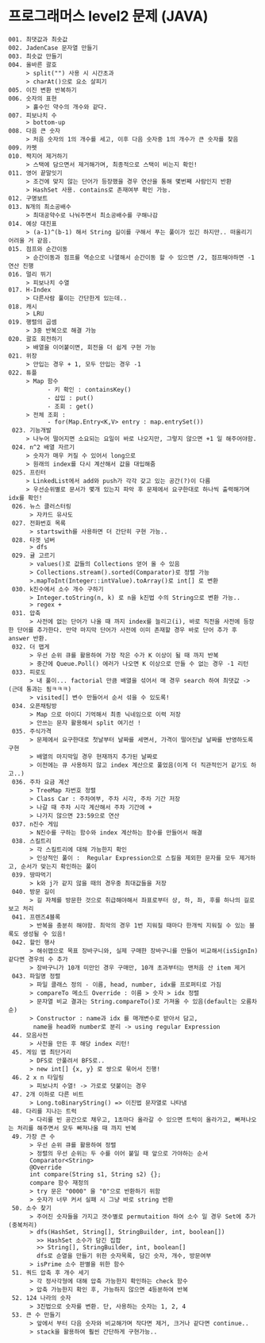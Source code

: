 프로그래머스 level2 문제 (JAVA)
===============================
    001. 최댓값과 최솟값
    002. JadenCase 문자열 만들기
    003. 최솟값 만들기
    004. 올바른 괄호
         > split("") 사용 시 시간초과 
         > charAt()으로 요소 살피기
    005. 이진 변환 반복하기
    006. 숫자의 표현
         > 홀수인 약수의 개수와 같다.
    007. 피보나치 수
         > bottom-up
    008. 다음 큰 숫자
         > 처음 숫자의 1의 개수를 세고, 이후 다음 숫자중 1의 개수가 큰 숫자를 찾음
    009. 카펫
    010. 짝지어 제거하기
         > 스택에 담으면서 제거해가며, 최종적으로 스택이 비는지 확인!
    011. 영어 끝말잇기
         > 조건에 맞지 않는 단어가 등장했을 경우 연산을 통해 몇번째 사람인지 반환
         > HashSet 사용. contains로 존재여부 확인 가능.
    012. 구명보트
    013. N개의 최소공배수
         > 최대공약수로 나눠주면서 최소공배수를 구해나감
    014. 예상 대진표
         > (a-1)^(b-1) 해서 String 길이를 구해서 푸는 풀이가 있긴 하지만.. 떠올리기 어려울 거 같음.
    015. 점프와 순간이동
         > 순간이동과 점프를 역순으로 나열해서 순간이동 할 수 있으면 /2, 점프해야하면 -1 연산 진행
    016. 멀리 뛰기
         > 피보나치 수열
    017. H-Index
         > 다른사람 풀이는 간단한게 있는데..
    018. 캐시
         > LRU 
    019. 행렬의 곱셈
         > 3중 반복으로 해결 가능 
    020. 괄호 회전하기
         > 배열을 이어붙이면, 회전을 더 쉽게 구현 가능
    021. 위장
         > 안입는 경우 + 1, 모두 안입는 경우 -1
    022. 튜플 
         > Map 함수 
               - 키 확인 : containsKey() 
               - 삽입 : put()
               - 조회 : get()
         > 전체 조회 : 
               - for(Map.Entry<K,V> entry : map.entrySet())
     023. 기능개발
         > 나누어 떨어지면 소요되는 요일이 바로 나오지만, 그렇지 않으면 +1 일 해주어야함.
     024. n^2 배열 자르기
         > 숫자가 매우 커질 수 있어서 long으로
         > 원래의 index를 다시 계산해서 값을 대입해줌
     025. 프린터
         > LinkedList에서 add와 push가 각각 갖고 있는 공간(?)이 다름
         > 우선순위별로 문서가 몇개 있는지 파악 후 문제에서 요구한대로 하나씩 출력해가며 idx를 확인!
     026. 뉴스 클러스터링
          > 자카드 유사도
     027. 전화번호 목록
          > startswith를 사용하면 더 간단히 구현 가능..
     028. 타겟 넘버
          > dfs
     029. 귤 고르기 
          > values()로 값들의 Collections 얻어 올 수 있음
          > Collections.stream().sorted(Comparator)로 정렬 가능
          >.mapToInt(Integer::intValue).toArray()로 int[] 로 변환
     030. k진수에서 소수 개수 구하기
          > Integer.toString(n, k) 로 n을 k진법 수의 String으로 변환 가능..
          > regex + 
     031. 압축
          > 사전에 없는 단어가 나올 때 까지 index를 늘리고(i), 바로 직전을 사전에 등장한 단어를 추가한다. 만약 마지막 단어가 사전에 이미 존재할 경우 바로 단어 추가 후 answer 반환.
     032. 더 맵게
          > 우선 순위 큐를 활용하여 가장 작은 수가 K 이상이 될 때 까지 반복
          > 중간에 Queue.Poll() 에러가 나오면 K 이상으로 만들 수 없는 경우 -1 리턴
     033. 피로도
          > 내 풀이... factorial 만큼 배열을 섞어서 매 경우 search 하여 최댓값 -> (근데 통과는 됨ㅋㅋㅋ)
          > visited[] 변수 만들어서 순서 섞을 수 있도록!
     034. 오픈채팅방
          > Map 으로 아이디 기억해서 최종 닉네임으로 이력 저장
          > 안쓰는 문자 활용해서 split 여기선 !
     035. 주식가격
          > 문제에서 요구한대로 첫날부터 날짜를 세면서, 가격이 떨어진날 날짜를 반영하도록 구현
          > 배열의 마지막일 경우 현재까지 추가된 날짜로
          > 이전에는 큐 사용하지 않고 index 계산으로 풀었음(이게 더 직관적인거 같기도 하고..)
     036. 주차 요금 계산
          > TreeMap 차번호 정렬
          > Class Car : 주차여부, 주차 시각, 주차 기간 저장
          > 나갈 때 주차 시각 계산해서 주차 기간에 +
          > 나가지 않으면 23:59으로 연산
     037. n진수 게임
          > N진수를 구하는 함수와 index 계산하는 함수를 만들어서 해결
     038. 스킬트리
          > 각 스킬트리에 대해 가능한지 확인
          > 인상적인 풀이 :  Regular Expression으로 스킬을 제외한 문자를 모두 제거하고, 순서가 맞는지 확인하는 풀이
     039. 땅따먹기
          > k와 j가 같지 않을 때의 경우중 최대값들을 저장
     040. 방문 길이
          > 길 자체를 방문한 것으로 취급해야해서 좌표로부터 상, 하, 좌, 후를 하나의 길로 보고 처리
     041. 프렌즈4블록
          > 반복을 충분히 해야함. 최악의 경우 1번 지워질 때마다 한개씩 지워질 수 있는 블록도 생성될 수 있음!
     042. 할인 행사
          > 해쉬맵으로 목표 장바구니와, 실제 구매한 장바구니를 만들어 비교해서(isSignIn) 같다면 경우의 수 추가
          > 장바구니가 10개 미만인 경우 구매만, 10개 초과부터는 맨처음 산 item 제거
     043. 파일명 정렬
          > 파일 클래스 정의 - 이름, head, number, idx를 프로퍼티로 가짐
          > compareTo 메소드 Override : 이름 > 숫자 > idx 정렬
          > 문자열 비교 결과는 String.compareTo()로 가져올 수 있음(default는 오름차순)
          > Constructor : name과 idx 를 매개변수로 받아서 담고,
           name을 head와 number로 분리 -> using regular Expression
     44. 모음사전
          > 사전을 만든 후 해당 index 리턴! 
     45. 게임 맵 최단거리
          > DFS로 안풀려서 BFS로..
          > new int[] {x, y} 로 쌍으로 묶어서 진행!
     46. 2 x n 타일링
          > 피보나치 수열! -> 가로로 덧붙이는 경우  
     47. 2개 이하로 다른 비트
          > Long.toBinaryString() => 이진법 문자열로 나타냄
     48. 다리를 지나는 트럭 
          > 다리를 빈 공간으로 채우고, 1초마다 올라갈 수 있으면 트럭이 올라가고, 빠져나오는 처리를 해주면서 모두 빠져나올 때 까지 반복
     49. 가장 큰 수
          > 우선 순위 큐를 활용하여 정렬
          > 정렬의 우선 순위는 두 수를 이어 붙일 때 앞으로 가야하는 순서
          Comparator<String>  
          @Override
          int compare(String s1, String s2) {};
          compare 함수 재정의 
          > try 문은 "0000" 을 "0"으로 반환하기 위함
          > 숫자가 너무 커서 실패 시 그냥 바로 string 반환
     50. 소수 찾기
          > 주어진 숫자들을 가지고 갯수별로 permutaition 하여 소수 일 경우 Set에 추가(중복처리)
          > dfs(HashSet, String[], StringBuilder, int, boolean[])
            >> HashSet 소수가 담긴 집합
            >> String[], StringBuilder, int, boolean[] 
            dfs로 순열을 만들기 위한 숫자목록, 담긴 숫자, 개수, 방문여부
          > isPrime 소수 판별을 위한 함수
     51. 쿼드 압축 후 개수 세기
          > 각 정사각형에 대해 압축 가능한지 확인하는 check 함수
          > 압축 가능한지 확인 후, 가능하지 않으면 4등분하여 반복
     52. 124 나라의 숫자
          > 3진법으로 숫자를 변환. 단, 사용하는 숫자는 1, 2, 4
     53. 큰 수 만들기
          > 앞에서 부터 다음 숫자와 비교해가며 작다면 제거, 크거나 같다면 continue..
          > stack을 활용하여 훨씬 간단하게 구현가능..
          